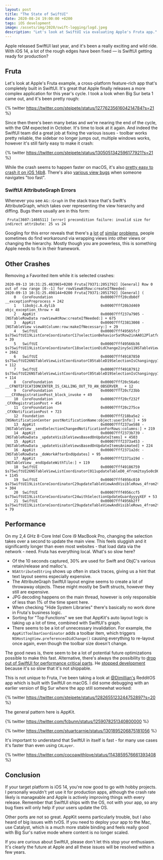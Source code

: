 ```yaml
---
layout: post
title: "The State of SwiftUI"
date: 2020-08-24 19:00:00 +0200
tags: iOS development
image: /assets/img/2020/swift-logging/logd.jpeg
description: "Let's look at SwiftUI via evaluating Apple's Fruta app."
---
```


<style type="text/css">
div.post-content > img:first-child { display:none; }
</style>

Apple released SwiftUI last year, and it's been a really exciting and wild ride. With iOS 14, a lot of the rough edges have been fixed — is SwiftUI getting ready for production?

## Fruta

Let's look at Apple's Fruta example, a cross-platform feature-rich app that's completely built in SwiftUI. It's great that Apple finally releases a more complex application for this year's cycle. I took a look when Big Sur beta 1 came out, and it's been pretty rough:

{% twitter https://twitter.com/steipete/status/1277623561604214784?s=21 %}

Since then there's been many betas and we're nearing the end of the cycle, with the GM expected in October. It's time to look at it again. And indeed the SwiftUI team did a great job at fixing the various issues - toolbar works pretty reliable, the sidebar no longer jumps out, multiple windows works, however it's still fairly easy to make it crash:

{% twitter https://twitter.com/steipete/status/1305051342596177921?s=21 %}

While the crash seems to happen faster on macOS, it's also [pretty easy to crash it on iOS 14b8](https://twitter.com/steipete/status/1305052083989684224?s=21). There's also [various view bugs](https://twitter.com/steipete/status/1305054121523916806?s=21) when someone navigates "too fast".

### SwiftUI AttributeGraph Errors

Whenever you see `AG::Graph` in the stack trace that's Swift's AttributeGraph, which takes over representing the view hierarchy and diffing. Bugs there usually are in this form:

```
 Fruta[3607:1466511] [error] precondition failure: invalid size for indirect attribute: 25 vs 24
```

Googling for this error reveals that there's [a](https://github.com/fermoya/SwiftUIPager/issues/60) [lot](https://developer.apple.com/forums/thread/129171) [of](https://stackoverflow.com/questions/58304009/how-to-debug-precondition-failure-in-xcode) [similar](https://www.reddit.com/r/SwiftUI/comments/fosrbf/precondition_failure_invalid_input_index/) [problems](https://twitter.com/steipete/status/1258762457805455361), people sometimes do find workaround via wrapping views into other views or changing the hierarchy. Mostly though you are powerless, this is something Apple needs to fix in their framework.

## Other Crashes

Removing a Favorited item while it is selected crashes:

```
2020-09-13 10:31:25.483965+0200 Fruta[79371:2051792] [General] Row 0 out of row range [0--1] for rowViewAtRow:createIfNeeded:
2020-09-13 10:31:25.498144+0200 Fruta[79371:2051792] [General] (
	0   CoreFoundation                      0x00007fff20cdb0df __exceptionPreprocess + 242
	1   libobjc.A.dylib                     0x00007fff20b3d469 objc_exception_throw + 48
	2   AppKit                              0x00007fff237a7905 -[NSTableRowData rowViewAtRow:createIfNeeded:] + 675
	3   AppKit                              0x00007fff23813008 -[NSTableView viewAtColumn:row:makeIfNecessary:] + 29
	4   SwiftUI                             0x00007fff49565fc7 $s7SwiftUI19ListCoreCoordinatorC17selectionBehavior5atRow2inAA012PlatformItemC0V0L0V09SelectionG0VSgSi_So11NSTableViewCtF + 39
	5   SwiftUI                             0x00007fff49566b36 $s7SwiftUI19ListCoreCoordinatorC18selectionDidChange2inySo11NSTableViewC_tF + 2662
	6   SwiftUI                             0x00007fff49187850 $s7SwiftUI26NSTableViewListCoordinatorC05tableD19SelectionIsChangingyy10Foundation12NotificationVFTm + 112
	7   SwiftUI                             0x00007fff49187912 $s7SwiftUI26NSTableViewListCoordinatorC05tableD19SelectionIsChangingyy10Foundation12NotificationVFToTm + 114
	8   CoreFoundation                      0x00007fff20c56a6c __CFNOTIFICATIONCENTER_IS_CALLING_OUT_TO_AN_OBSERVER__ + 12
	9   CoreFoundation                      0x00007fff20cf23bb ___CFXRegistrationPost_block_invoke + 49
	10  CoreFoundation                      0x00007fff20cf232f _CFXRegistrationPost + 454
	11  CoreFoundation                      0x00007fff20c275ce _CFXNotificationPost + 723
	12  Foundation                          0x00007fff218ba5e2 -[NSNotificationCenter postNotificationName:object:userInfo:] + 59
	13  AppKit                              0x00007fff237ae588 -[NSTableView _sendSelectionChangedNotificationForRows:columns:] + 219
	14  AppKit                              0x00007fff2373b739 -[NSTableRowData _updateVisibleViewsBasedOnUpdateItems] + 4503
	15  AppKit                              0x00007fff2373a453 -[NSTableRowData _updateVisibleViewsBasedOnUpdateItemsAnimated] + 224
	16  AppKit                              0x00007fff2371a2dc -[NSTableRowData _doWorkAfterEndUpdates] + 95
	17  AppKit                              0x00007fff2371a19d -[NSTableView _endUpdateWithTile:] + 119
	18  SwiftUI                             0x00007fff49186759 $s7SwiftUI26NSTableViewListCoordinatorC011updateTableD0_4from2toySo0cD0C_xxtF + 1145
	19  SwiftUI                             0x00007fff4956c010 $s7SwiftUI19ListCoreCoordinatorC29updateTableViewAndVisibleRows_4from2toySo07NSTableH0C_xxtFyyXEfU_ + 304
	20  SwiftUI                             0x00007fff4956ccf5 $s7SwiftUI19ListCoreCoordinatorC24withSelectionUpdateGuardyyyyXEF + 53
	21  SwiftUI                             0x00007fff4956b2ff $s7SwiftUI19ListCoreCoordinatorC29updateTableViewAndVisibleRows_4from2toySo07NSTableH0C_xxtF + 79
```

## Performance

On my 2,4 GHz 8-Core Intel Core i9 MacBook Pro, changing the selection takes over a second to update the main view. This feels sluggish and it significantly longer than even most websites - that load data via the network - need. Fruta has everything local. What's so slow here?

* Of the 10 seconds captured, 30% are used for Swift and ObjC's various retain/release and malloc's.
* `NSAttributedString` shows up often in stack traces, giving us a hint that text layout seems especially expensive.
* The AttributeGraph SwiftUI layout engine seems to create a lot of throwaway objects. These might mostly be Swift structs, however they still are expensive.
* JPG decoding happens on the main thread, however is only responsible of less than 1% of the time spent here.
* When checking "Hide System Libraries" there's basically no work done in Fruta's business logic. 
* Sorting for "Top Functions" we see that AppKit's auto layout logic is taking up a lot of time, combined with SwiftUI's graph.
* There seems to be a lot of unnecessary invalidation. For example, the `AppKitToolbarCoordinator` adds a toolbar item, which triggers `NSHostingView.preferencesDidChange()` causing everything to re-layout once again, even though the toolbar size doesn't change.

The good news is, there seem to be a lot of potential future optimizations possible to make this fast. Alternative, there's always the possibility to [drop out of SwiftUI for performance critical parts](https://twitter.com/noahsark769/status/1304938866999046144?s=21). He [stopped development](https://twitter.com/Dimillian/status/1301802048824979456) because it's so slow that it's not shippable.

This is not unique to Fruta, I've been taking a look at [@Dimillian's](https://twitter.com/Dimillian) RedditOS app which is built with SwiftUI on macOS. I did some debugging with an earlier version of Big Sur where the app still somewhat worked:

{% twitter https://twitter.com/steipete/status/1282655123244752897?s=20 %}

The general pattern here is AppKit. 

{% twitter https://twitter.com/fcbunn/status/1259078251340800000 %}

{% twitter https://twitter.com/stuartcarnie/status/1301895206875181056 %}

It's important to understand that SwiftUI in itself is fast - for many use cases it's faster than even using `CALayer`. 

{% twitter https://twitter.com/cocoawithlove/status/1143859576661393408 %}

## Conclusion

If your target platform is iOS 14, you're now good to go with hobby projects. I personally wouldn't yet use it for production apps, although the crash rate likely is manageable and Apple is actively improving things with every release. Remember that SwiftUI ships with the OS, not with your app, so any bug fixes will only help if your users update the OS.

Other ports are not so great. AppKit seems particularly trouble, but I also heard of big issues with tvOS. If you need to deploy your app to the Mac, use Catalyst, which is a much more stable binding and feels really good with Big Sur's native mode where content is no longer scaled.

If you are curious about SwiftUI, please don't let this stop your enthusiasm. It's clearly the future at Apple and all these issues will be resolved within a few years.